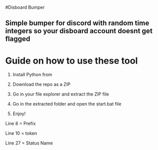 #Disboard Bumper

## Simple bumper for discord with random time integers so your disboard account doesnt get flagged

# Guide on how to use these tool
 
1. Install Python from

2. Download the repo as a ZIP

3. Go in your file explorer and extract the ZIP file

4. Go in the extracted folder and open the start.bat file

5. Enjoy! 
  
Line 8 = Prefix 

Line 10 = token 
 
Line 27 = Status Name 